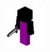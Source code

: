 ![entity][entity]

[entity]: https://raw.githubusercontent.com/Zalth-One-Three/Zyl-Roth-GIFs/master/Undead%20Warrior/UndeadWarrior.gif
